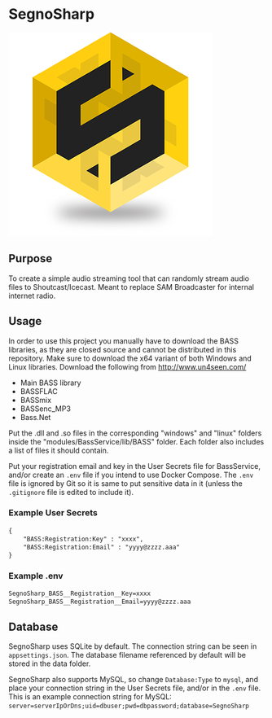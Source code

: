 # SegnoSharp

![SegnoSharp logo](https://raw.githubusercontent.com/gthvidsten/SegnoSharp/main/img/logo.png)

## Purpose
To create a simple audio streaming tool that can randomly stream audio files to Shoutcast/Icecast. Meant to replace SAM Broadcaster for internal internet radio.

## Usage

In order to use this project you manually have to download the BASS libraries, as they are closed source and cannot be distributed in this repository. Make sure to download the x64 variant of both Windows and Linux libraries. Download the following from http://www.un4seen.com/

- Main BASS library
- BASSFLAC
- BASSmix
- BASSenc_MP3
- Bass.Net

Put the .dll and .so files in the corresponding "windows" and "linux" folders inside the "modules/BassService/lib/BASS" folder. Each folder also includes a list of files it should contain.

Put your registration email and key in the User Secrets file for BassService, and/or create an `.env` file if you intend to use Docker Compose. The `.env` file is ignored by Git so it is same to put sensitive data in it (unless the `.gitignore` file is edited to include it).

### Example User Secrets

```
{
    "BASS:Registration:Key" : "xxxx",
    "BASS:Registration:Email" : "yyyy@zzzz.aaa"
}
```

### Example .env

```
SegnoSharp_BASS__Registration__Key=xxxx
SegnoSharp_BASS__Registration__Email=yyyy@zzzz.aaa	
```

## Database

SegnoSharp uses SQLite by default. The connection string can be seen in `appsettings.json`. The database filename referenced by default will be stored in the data folder.

SegnoSharp also supports MySQL, so change `Database:Type` to `mysql`, and place your connection string in the User Secrets file, and/or in the `.env` file. This is an example connection string for MySQL: `server=serverIpOrDns;uid=dbuser;pwd=dbpassword;database=SegnoSharp`